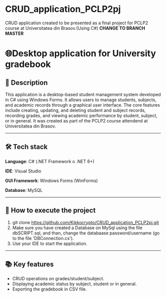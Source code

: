 # CRUD_application_PCLP2pj
CRUD application created to be presented as a final project for PCLP2 course at Universitatea din Brasov.(Using C#)
**CHANGE TO BRANCH MASTER**


# 🌐Desktop application for University gradebook

## 📌 Description
This application is a desktop-based student management system developed in C# using Windows Forms. It allows users to manage students, subjects, and academic records through a graphical user interface. The core features include creating, updating, and deleting student and subject records, recording grades, and viewing academic performance by student, subject, or in general.
It was created as part of the PCLP2 course attendend at Universitatea din Brasov.

---

## 🛠️ Tech stack
**Language**: C# (.NET Framework o .NET 6+)

**IDE**: Visual Studio

**GUI Framework**: Windows Forms (WinForms)

**Database**: MySQL

---
## 🚀 How to execute the project

1. git clone https://github.com/Kikkocrypto/CRUD_application_PCLP2pj.git
2. Make sure you have created a Database on MySql using the file dbSCRIPT.sql, and than, change the databaase password/username (go to the file 'DBConnection.cs').
3. Use your IDE to start the application.

---
## 📚 Key features
- CRUD operations on grades/student/subject.
- Displaying academic status by subject, student or in general.
- Exporting the gradebook in CSV file.

